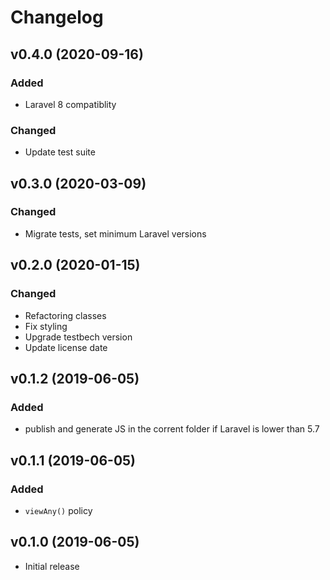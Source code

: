 # Changelog

## v0.4.0 (2020-09-16)
### Added
- Laravel 8 compatiblity

### Changed
- Update test suite

## v0.3.0 (2020-03-09)
### Changed
- Migrate tests, set minimum Laravel versions

## v0.2.0 (2020-01-15)
### Changed
- Refactoring classes
- Fix styling
- Upgrade testbech version
- Update license date

## v0.1.2 (2019-06-05)
### Added
- publish and generate JS in the corrent folder if Laravel is lower than 5.7

## v0.1.1 (2019-06-05)
### Added
- `viewAny()` policy

## v0.1.0 (2019-06-05)
- Initial release
